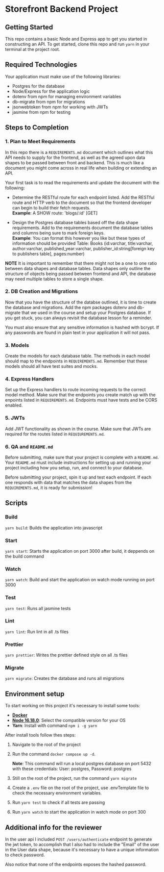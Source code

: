 # Storefront Backend Project

## Getting Started

This repo contains a basic Node and Express app to get you started in constructing an API. To get started, clone this repo and run `yarn` in your terminal at the project root.

## Required Technologies
Your application must make use of the following libraries:
- Postgres for the database
- Node/Express for the application logic
- dotenv from npm for managing environment variables
- db-migrate from npm for migrations
- jsonwebtoken from npm for working with JWTs
- jasmine from npm for testing

## Steps to Completion

### 1. Plan to Meet Requirements

In this repo there is a `REQUIREMENTS.md` document which outlines what this API needs to supply for the frontend, as well as the agreed upon data shapes to be passed between front and backend. This is much like a document you might come across in real life when building or extending an API. 

Your first task is to read the requirements and update the document with the following:
- Determine the RESTful route for each endpoint listed. Add the RESTful route and HTTP verb to the document so that the frontend developer can begin to build their fetch requests.    
**Example**: A SHOW route: 'blogs/:id' [GET] 

- Design the Postgres database tables based off the data shape requirements. Add to the requirements document the database tables and columns being sure to mark foreign keys.   
**Example**: You can format this however you like but these types of information should be provided
Table: Books (id:varchar, title:varchar, author:varchar, published_year:varchar, publisher_id:string[foreign key to publishers table], pages:number)

**NOTE** It is important to remember that there might not be a one to one ratio between data shapes and database tables. Data shapes only outline the structure of objects being passed between frontend and API, the database may need multiple tables to store a single shape. 

### 2.  DB Creation and Migrations

Now that you have the structure of the databse outlined, it is time to create the database and migrations. Add the npm packages dotenv and db-migrate that we used in the course and setup your Postgres database. If you get stuck, you can always revisit the database lesson for a reminder. 

You must also ensure that any sensitive information is hashed with bcrypt. If any passwords are found in plain text in your application it will not pass.

### 3. Models

Create the models for each database table. The methods in each model should map to the endpoints in `REQUIREMENTS.md`. Remember that these models should all have test suites and mocks.

### 4. Express Handlers

Set up the Express handlers to route incoming requests to the correct model method. Make sure that the endpoints you create match up with the enpoints listed in `REQUIREMENTS.md`. Endpoints must have tests and be CORS enabled. 

### 5. JWTs

Add JWT functionality as shown in the course. Make sure that JWTs are required for the routes listed in `REQUIUREMENTS.md`.

### 6. QA and `README.md`

Before submitting, make sure that your project is complete with a `README.md`. Your `README.md` must include instructions for setting up and running your project including how you setup, run, and connect to your database. 

Before submitting your project, spin it up and test each endpoint. If each one responds with data that matches the data shapes from the `REQUIREMENTS.md`, it is ready for submission!

## Scripts

### Build

`yarn build`: Builds the application into javascript

### Start

`yarn start`: Starts the application on port 3000 after build, it deppends on the build command

### Watch

`yarn watch`: Build and start the application on watch mode running on port 3000

### Test

`yarn test`: Runs all jasmine tests

### Lint

`yarn lint`: Run lint in all .ts files

### Prettier

`yarn prettier`: Writes the prettier defined style on all .ts files

### Migrate

`yarn migrate`: Creates the database and runs all migrations

## Environment setup

To start working on this project it's necessary to install some tools:
* [**Docker**](https://docs.docker.com/get-docker/)
* [**Node 16.18.0**](https://nodejs.org/dist/v16.18.0/): Select the compatible version for your OS
* **Yarn**: Install with command `npm i -g yarn`


After install tools follow thes steps:

1. Navigate to the root of the project
2. Run the command `docker compose up -d`. 
    
    **Note**: This command will run a local postgres database on port 5432 with these credentials: User: postgres, Password: postgres

3. Still on the root of the project, run the command `yarn migrate`
4. Create a `.env` file on the root of the project, use .envTemplate file to check the necessary environment variables.
5. Run `yarn test` to check if all tests are passing
6. Run `yarn watch` to start the application in watch mode on port 300

## Additional info for the reviewer

In the user api I included `POST /users/authenticate` endpoint to generate the jwt token, to accomplish that I also had to include the "Email" of the user in the User data shape, because it's necessary to have a unique information to check password.

Also notice that none of the endpoints exposes the hashed password.